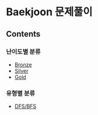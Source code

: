 # Baekjoon 문제풀이

## Contents
### 난이도별 분류
-   [Bronze](https://github.com/ss-won/For-Coding-Test/tree/master/Baekjoon/Bronze)
-   [Silver](https://github.com/ss-won/For-Coding-Test/tree/master/Baekjoon/Silver)
-   [Gold](https://github.com/ss-won/For-Coding-Test/tree/master/Baekjoon/Gold)

### 유형별 분류
-   [DFS/BFS](https://github.com/ss-won/For-Coding-Test/tree/master/Baekjoon/DFS%2CBFS)

   